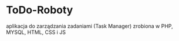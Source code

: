 # ToDo-Roboty
aplikacja do zarządzania zadaniami (Task Manager) zrobiona w PHP, MYSQL, HTML, CSS i JS
